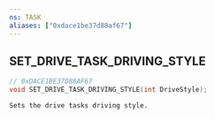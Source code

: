 ```yaml
---
ns: TASK
aliases: ["0xdace1be37d88af67"]
---
```

## SET_DRIVE_TASK_DRIVING_STYLE

```c
// 0xDACE1BE37D88AF67
void SET_DRIVE_TASK_DRIVING_STYLE(int DriveStyle);
```

```
Sets the drive tasks driving style.
```
